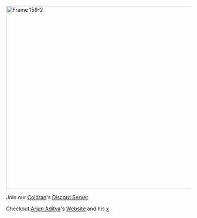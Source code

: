 <a href="https://coldran.com/" target="_blank"><img width="1500" height="500" alt="Frame 159-2" src="https://github.com/user-attachments/assets/ed0ba3f3-d1ee-4929-86f6-d7f89f72a909" /></a>


Join our [Coldran](https://coldran.com/)'s [Discord Server](https://discord.gg/NqupVBtyFf).

Checkout [Arjun Aditya](https://arjunaditya.xyz)'s [Website](https://arjunaditya.xyz) and his [x](https://x.com/arjunaditya_)
